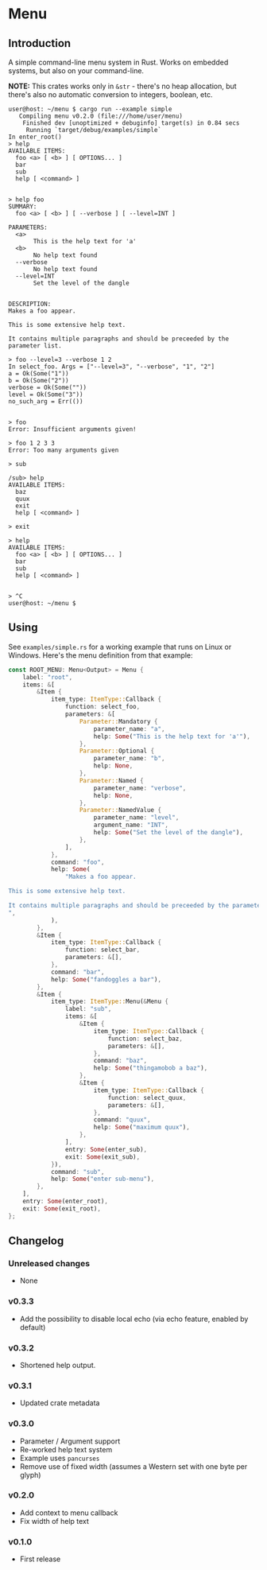 # Menu

## Introduction

A simple command-line menu system in Rust. Works on embedded systems, but also
on your command-line.

**NOTE:** This crates works only in `&str` - there's no heap allocation, but
there's also no automatic conversion to integers, boolean, etc.

```console
user@host: ~/menu $ cargo run --example simple
   Compiling menu v0.2.0 (file:///home/user/menu)
    Finished dev [unoptimized + debuginfo] target(s) in 0.84 secs
     Running `target/debug/examples/simple`
In enter_root()
> help
AVAILABLE ITEMS:
  foo <a> [ <b> ] [ OPTIONS... ]
  bar
  sub
  help [ <command> ]


> help foo
SUMMARY:
  foo <a> [ <b> ] [ --verbose ] [ --level=INT ]

PARAMETERS:
  <a>
       This is the help text for 'a'
  <b>
       No help text found
  --verbose
       No help text found
  --level=INT
       Set the level of the dangle


DESCRIPTION:
Makes a foo appear.

This is some extensive help text.

It contains multiple paragraphs and should be preceeded by the parameter list.

> foo --level=3 --verbose 1 2
In select_foo. Args = ["--level=3", "--verbose", "1", "2"]
a = Ok(Some("1"))
b = Ok(Some("2"))
verbose = Ok(Some(""))
level = Ok(Some("3"))
no_such_arg = Err(())


> foo
Error: Insufficient arguments given!

> foo 1 2 3 3
Error: Too many arguments given

> sub

/sub> help
AVAILABLE ITEMS:
  baz
  quux
  exit
  help [ <command> ]

> exit

> help
AVAILABLE ITEMS:
  foo <a> [ <b> ] [ OPTIONS... ]
  bar
  sub
  help [ <command> ]


> ^C
user@host: ~/menu $
```

## Using

See `examples/simple.rs` for a working example that runs on Linux or Windows. Here's the menu definition from that example:

```rust
const ROOT_MENU: Menu<Output> = Menu {
    label: "root",
    items: &[
        &Item {
            item_type: ItemType::Callback {
                function: select_foo,
                parameters: &[
                    Parameter::Mandatory {
                        parameter_name: "a",
                        help: Some("This is the help text for 'a'"),
                    },
                    Parameter::Optional {
                        parameter_name: "b",
                        help: None,
                    },
                    Parameter::Named {
                        parameter_name: "verbose",
                        help: None,
                    },
                    Parameter::NamedValue {
                        parameter_name: "level",
                        argument_name: "INT",
                        help: Some("Set the level of the dangle"),
                    },
                ],
            },
            command: "foo",
            help: Some(
                "Makes a foo appear.

This is some extensive help text.

It contains multiple paragraphs and should be preceeded by the parameter list.
",
            ),
        },
        &Item {
            item_type: ItemType::Callback {
                function: select_bar,
                parameters: &[],
            },
            command: "bar",
            help: Some("fandoggles a bar"),
        },
        &Item {
            item_type: ItemType::Menu(&Menu {
                label: "sub",
                items: &[
                    &Item {
                        item_type: ItemType::Callback {
                            function: select_baz,
                            parameters: &[],
                        },
                        command: "baz",
                        help: Some("thingamobob a baz"),
                    },
                    &Item {
                        item_type: ItemType::Callback {
                            function: select_quux,
                            parameters: &[],
                        },
                        command: "quux",
                        help: Some("maximum quux"),
                    },
                ],
                entry: Some(enter_sub),
                exit: Some(exit_sub),
            }),
            command: "sub",
            help: Some("enter sub-menu"),
        },
    ],
    entry: Some(enter_root),
    exit: Some(exit_root),
};

```

## Changelog

### Unreleased changes

* None

### v0.3.3

* Add the possibility to disable local echo (via echo feature, enabled by default)

### v0.3.2

* Shortened help output.

### v0.3.1

* Updated crate metadata

### v0.3.0

* Parameter / Argument support
* Re-worked help text system
* Example uses `pancurses`
* Remove use of fixed width (assumes a Western set with one byte per glyph)

### v0.2.0

* Add context to menu callback
* Fix width of help text

### v0.1.0

* First release
